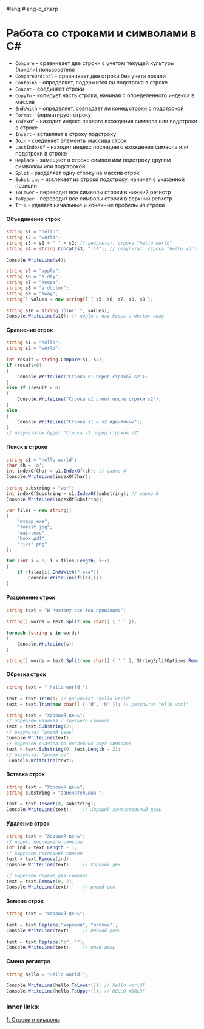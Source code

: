 #lang #lang-c_sharp

# Работа со строками и символами в C#

- `Compare` - сравнивает две строки с учетом текущей культуры (локали) пользователя
- `CompareOrdinal` - сравнивает две строки без учета локали
- `Contains` - определяет, содержится ли подстрока в строке
- `Concat` - соединяет строки
- `CopyTo` - копирует часть строки, начиная с определенного индекса в массив
- `EndsWith` - определяет, совпадает ли конец строки с подстрокой
- `Format` - форматирует строку
- `IndexOf` - находит индекс первого вхождения символа или подстроки в строке
- `Insert` - вставляет в строку подстроку
- `Join` - соединяет элементы массива строк
- `LastIndexOf` - находит индекс последнего вхождения символа или подстроки в строке
- `Replace` - замещает в строке символ или подстроку другим символом или подстрокой
- `Split` - разделяет одну строку на массив строк
- `Substring` - извлекает из строки подстроку, начиная с указанной позиции
- `ToLower` - переводит все символы строки в нижний регистр
- `ToUpper` - переводит все символы строки в верхний регистр
- `Trim` - удаляет начальные и конечные пробелы из строки

#### Объединение строк
```csharp
string s1 = "hello";
string s2 = "world";
string s3 = s1 + " " + s2; // результат: строка "hello world"
string s4 = string.Concat(s3, "!!!"); // результат: строка "hello world!!!"
 
Console.WriteLine(s4);

string s5 = "apple";
string s6 = "a day";
string s7 = "keeps";
string s8 = "a doctor";
string s9 = "away";
string[] values = new string[] { s5, s6, s7, s8, s9 };
 
string s10 = string.Join(" ", values);
Console.WriteLine(s10); // apple a day keeps a doctor away
```

#### Сравнение строк
```csharp
string s1 = "hello";
string s2 = "world";
 
int result = string.Compare(s1, s2);
if (result<0)
{
    Console.WriteLine("Строка s1 перед строкой s2");
}
else if (result > 0)
{
    Console.WriteLine("Строка s1 стоит после строки s2");
}
else
{
    Console.WriteLine("Строки s1 и s2 идентичны");
}
// результатом будет "Строка s1 перед строкой s2"
```

#### Поиск в строке
```csharp
string s1 = "hello world";
char ch = 'o';
int indexOfChar = s1.IndexOf(ch); // равно 4
Console.WriteLine(indexOfChar);
 
string substring = "wor";
int indexOfSubstring = s1.IndexOf(substring); // равно 6
Console.WriteLine(indexOfSubstring);

var files = new string[]
{
    "myapp.exe",
    "forest.jpg",
    "main.exe",
    "book.pdf",
    "river.png"
};
 
for (int i = 0; i < files.Length; i++)
{
    if (files[i].EndsWith(".exe"))
        Console.WriteLine(files[i]);
}
```

#### Разделение строк
```csharp
string text = "И поэтому все так произошло";
 
string[] words = text.Split(new char[] { ' ' });
 
foreach (string s in words)
{
    Console.WriteLine(s);
}

string[] words = text.Split(new char[] { ' ' }, StringSplitOptions.RemoveEmptyEntries);
```

#### Обрезка строк
```csharp
string text = " hello world ";
 
text = text.Trim(); // результат "hello world"
text = text.Trim(new char[] { 'd', 'h' }); // результат "ello worl"

string text = "Хороший день";
// обрезаем начиная с третьего символа
text = text.Substring(2);
// результат "роший день"
Console.WriteLine(text);
// обрезаем сначала до последних двух символов
text = text.Substring(0, text.Length - 2);
// результат "роший де"
 Console.WriteLine(text);
```

#### Вставка строк
```csharp
string text = "Хороший день";
string substring = "замечательный ";
 
text = text.Insert(8, substring);
Console.WriteLine(text);    // Хороший замечательный день
```

#### Удаление строк
```csharp
string text = "Хороший день";
// индекс последнего символа
int ind = text.Length - 1;
// вырезаем последний символ
text = text.Remove(ind); 
Console.WriteLine(text);    // Хороший ден
 
// вырезаем первые два символа
text = text.Remove(0, 2);
Console.WriteLine(text);    // роший ден
```

#### Замена строк
```csharp
string text = "хороший день";
 
text = text.Replace("хороший", "плохой");
Console.WriteLine(text);    // плохой день
 
text = text.Replace("о", "");
Console.WriteLine(text);    // плхй день
```

#### Смена регистра
```csharp
string hello = "Hello world!";
 
Console.WriteLine(hello.ToLower()); // hello world!
Console.WriteLine(hello.ToUpper()); // HELLO WORLD!
```
### Inner links:
[1. Строки и символы](1.%20Languages/C-sharp/0.%20Введение/4.%20Строки%20и%20символы/1.%20Строки%20и%20символы.md)